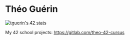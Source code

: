 # Théo Guérin

[![tguerin's 42 stats](https://badge.mediaplus.ma/darkblue/tguerin?1337Badge=off&42Network=off&UM6P=off)](https://github.com/oakoudad/badge42)

My 42 school projects: https://gitlab.com/theo-42-cursus
